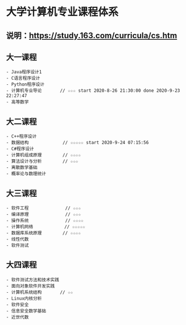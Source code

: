 # 大学计算机专业课程体系

## 说明：https://study.163.com/curricula/cs.htm

## 大一课程

    - Java程序设计1 
    - C语言程序设计 
    - Python程序设计
    - 计算机专业导论       // ☆☆☆ start 2020-8-26 21:30:00 done 2020-9-23 22:27:47
    - 高等数学 

## 大二课程

    - C++程序设计
    - 数据结构             // ☆☆☆☆☆ start 2020-9-24 07:15:56
    - C#程序设计 
    - 计算机组成原理        // ☆☆☆☆
    - 算法设计与分析        // ☆☆☆
    - 离散数学基础
    - 概率论与数理统计

## 大三课程

    - 软件工程              // ☆☆☆
    - 编译原理              // ☆☆☆
    - 操作系统              // ☆☆☆☆
    - 计算机网络            // ☆☆☆☆☆
    - 数据库系统原理        // ☆☆☆☆   
    - 线性代数
    - 软件测试

## 大四课程

    - 软件测试方法和技术实践
    - 面向对象软件开发实践 
    - 计算机系统结构       // ☆☆
    - Linux内核分析
    - 软件安全 
    - 信息安全数学基础
    - 近世代数



